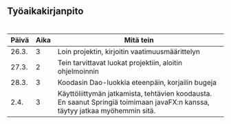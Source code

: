 ## Työaikakirjanpito <h1>
Päivä | Aika | Mitä tein
------|------|-----------
26.3. | 3 | Loin projektin, kirjoitin vaatimuusmäärittelyn
27.3. | 2 | Tein tarvittavat luokat projektiin, aloitin ohjelmoinnin
28.3. | 3 | Koodasin Dao-luokkia eteenpäin, korjailin bugeja
2.4.|3| Käyttöliittymän jatkamista, tehtävien koodausta. En saanut Springiä toimimaan javaFX:n kanssa, täytyy jatkaa myöhemmin sitä.
